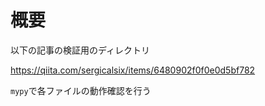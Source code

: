 # 概要

以下の記事の検証用のディレクトリ

https://qiita.com/sergicalsix/items/6480902f0f0e0d5bf782

`mypy`で各ファイルの動作確認を行う